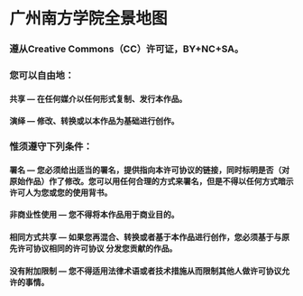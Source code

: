 # 广州南方学院全景地图

### 遵从Creative Commons（CC）许可证，BY+NC+SA。  
### 您可以自由地： 
#### 共享 — 在任何媒介以任何形式复制、发行本作品。  
#### 演绎 — 修改、转换或以本作品为基础进行创作。
### 惟须遵守下列条件：  
#### 署名 — 您必须给出适当的署名，提供指向本许可协议的链接，同时标明是否（对原始作品）作了修改。您可以用任何合理的方式来署名，但是不得以任何方式暗示许可人为您或您的使用背书。  
#### 非商业性使用 — 您不得将本作品用于商业目的。  
#### 相同方式共享 — 如果您再混合、转换或者基于本作品进行创作，您必须基于与原先许可协议相同的许可协议 分发您贡献的作品。  
#### 没有附加限制 — 您不得适用法律术语或者技术措施从而限制其他人做许可协议允许的事情。  
